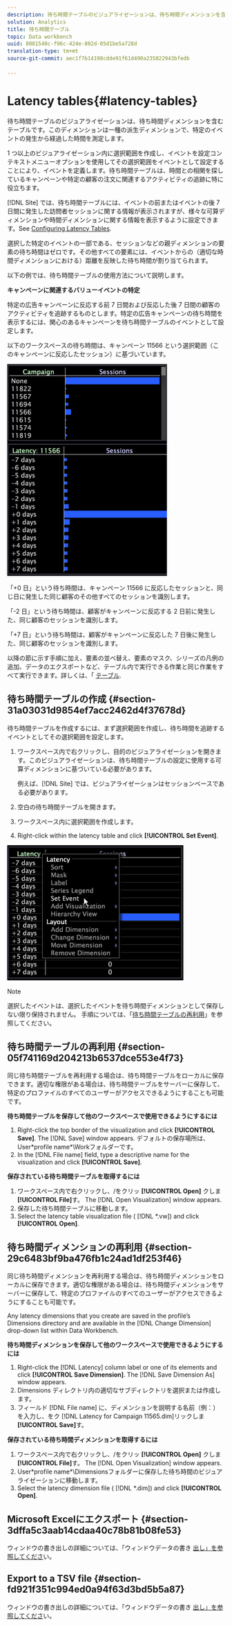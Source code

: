 ```yaml
---
description: 待ち時間テーブルのビジュアライゼーションは、待ち時間ディメンションを含むテーブルです。このディメンションは一種の派生ディメンションで、特定のイベントの発生から経過した時間を測定します。
solution: Analytics
title: 待ち時間テーブル
topic: Data workbench
uuid: 8081540c-f96c-424e-802d-05d1be5a728d
translation-type: tm+mt
source-git-commit: aec1f7b14198cdde91f61d490a235022943bfedb

---
```



# Latency tables{#latency-tables}

待ち時間テーブルのビジュアライゼーションは、待ち時間ディメンションを含むテーブルです。このディメンションは一種の派生ディメンションで、特定のイベントの発生から経過した時間を測定します。

1 つ以上のビジュアライゼーション内に選択範囲を作成し、イベントを設定コンテキストメニューオプションを使用してその選択範囲をイベントとして設定することにより、イベントを定義します。待ち時間テーブルは、時間との相関を探しているキャンペーンや特定の顧客の注文に関連するアクティビティの追跡に特に役立ちます。

[!DNL Site] では、待ち時間テーブルには、イベントの前またはイベントの後 7 日間に発生した訪問者セッションに関する情報が表示されますが、様々な可算ディメンションや時間ディメンションに関する情報を表示するように設定できます。See [Configuring Latency Tables](../../../home/c-get-started/c-intf-anlys-ftrs/c-config-ltcy-tbls/c-config-ltcy-tbls.md#concept-7175c3defec64556994f0dfcccb7d15c).

選択した特定のイベントの一部である、セッションなどの親ディメンションの要素の待ち時間はゼロです。その他すべての要素には、イベントからの（適切な時間ディメンションにおける）距離を反映した待ち時間が割り当てられます。

以下の例では、待ち時間テーブルの使用方法について説明します。

**キャンペーンに関連するバリューイベントの特定**

特定の広告キャンペーンに反応する前 7 日間および反応した後 7 日間の顧客のアクティビティを追跡するものとします。特定の広告キャンペーンの待ち時間を表示するには、関心のあるキャンペーンを待ち時間テーブルのイベントとして設定します。

以下のワークスペースの待ち時間は、キャンペーン 11566 という選択範囲（このキャンペーンに反応したセッション）に基づいています。

![](assets/vis_Latency.png)

「+0 日」という待ち時間は、キャンペーン 11566 に反応したセッションと、同じ日に発生した同じ顧客のその他すべてのセッションを識別します。

「-2 日」という待ち時間は、顧客がキャンペーンに反応する 2 日前に発生した、同じ顧客のセッションを識別します。

「+7 日」という待ち時間は、顧客がキャンペーンに反応した 7 日後に発生した、同じ顧客のセッションを識別します。

以降の節に示す手順に加え、要素の並べ替え、要素のマスク、シリーズの凡例の追加、データのエクスポートなど、テーブル内で実行できる作業と同じ作業をすべて実行できます。詳しくは、「 [テーブル](../../../home/c-get-started/c-analysis-vis/c-tables/c-tables.md#concept-c632cb8ad9724f90ac5c294d52ae667f).

## 待ち時間テーブルの作成 {#section-31a03031d9854ef7acc2462d4f37678d}

待ち時間テーブルを作成するには、まず選択範囲を作成し、待ち時間を追跡するイベントとしてその選択範囲を設定します。

1. ワークスペース内で右クリックし、目的のビジュアライゼーションを開きます。このビジュアライゼーションは、待ち時間テーブルの設定に使用する可算ディメンションに基づいている必要があります。

   例えば、[!DNL Site] では、ビジュアライゼーションはセッションベースである必要があります。

1. 空白の待ち時間テーブルを開きます。
1. ワークスペース内に選択範囲を作成します。
1. Right-click within the latency table and click **[!UICONTROL Set Event]**.

![](assets/vis_Latency_SetEvent.png)

>[!NOTE]
>
>選択したイベントは、選択したイベントを待ち時間ディメンションとして保存しない限り保持されません。 手順については、「[待ち時間テーブルの再利用](../../../home/c-get-started/c-analysis-vis/c-lat-tbls.md#section-29c6483bf9ba476fb1c24ad1df253f46)」を参照してください。

## 待ち時間テーブルの再利用 {#section-05f741169d204213b6537dce553e4f73}

同じ待ち時間テーブルを再利用する場合は、待ち時間テーブルをローカルに保存できます。適切な権限がある場合は、待ち時間テーブルをサーバーに保存して、特定のプロファイルのすべてのユーザーがアクセスできるようにすることも可能です。

**待ち時間テーブルを保存して他のワークスペースで使用できるようにするには**

1. Right-click the top border of the visualization and click **[!UICONTROL Save]**. The [!DNL Save] window appears. デフォルトの保存場所は、User\*profile name*\Workフォルダーです。
1. In the [!DNL File name] field, type a descriptive name for the visualization and click **[!UICONTROL Save]**.

**保存されている待ち時間テーブルを取得するには**

1. ワークスペース内で右クリックし、/をクリッ **[!UICONTROL Open]** クしま **[!UICONTROL File]**&#x200B;す。 The [!DNL Open Visualization] window appears.
1. 保存した待ち時間テーブルに移動します。
1. Select the latency table visualization file ( [!DNL *.vw]) and click **[!UICONTROL Open]**.

## 待ち時間ディメンションの再利用 {#section-29c6483bf9ba476fb1c24ad1df253f46}

同じ待ち時間ディメンションを再利用する場合は、待ち時間ディメンションをローカルに保存できます。適切な権限がある場合は、待ち時間ディメンションをサーバーに保存して、特定のプロファイルのすべてのユーザーがアクセスできるようにすることも可能です。

Any latency dimensions that you create are saved in the profile’s Dimensions directory and are available in the [!DNL Change Dimension] drop-down list within Data Workbench.

**待ち時間ディメンションを保存して他のワークスペースで使用できるようにするには**

1. Right-click the [!DNL Latency] column label or one of its elements and click **[!UICONTROL Save Dimension]**. The [!DNL Save Dimension As] window appears.
1. Dimensions ディレクトリ内の適切なサブディレクトリを選択または作成します。
1. フィールド [!DNL File name] に、ディメンションを説明する名前（例：）を入力し、をク [!DNL Latency for Campaign 11565.dim]リックしま **[!UICONTROL Save]**&#x200B;す。

**保存されている待ち時間ディメンションを取得するには**

1. ワークスペース内で右クリックし、/をクリッ **[!UICONTROL Open]** クしま **[!UICONTROL File]**&#x200B;す。 The [!DNL Open Visualization] window appears.
1. User\*profile name*\Dimensionsフォルダーに保存した待ち時間のビジュアライゼーションに移動します。
1. Select the latency dimension file ( [!DNL *.dim]) and click **[!UICONTROL Open]**.

## Microsoft Excelにエクスポート {#section-3dffa5c3aab14cdaa40c78b81b08fe53}

ウィンドウの書き出しの詳細については、「ウィンドウデータの書き [出し」を参照してくださ](../../../home/c-get-started/c-wk-win-wksp/c-exp-win-data.md#concept-8df61d64ed434cc5a499023c44197349)い。

## Export to a TSV file {#section-fd921f351c994ed0a94f63d3bd5b5a87}

ウィンドウの書き出しの詳細については、「ウィンドウデータの書き [出し」を参照してくださ](../../../home/c-get-started/c-wk-win-wksp/c-exp-win-data.md#concept-8df61d64ed434cc5a499023c44197349)い。
